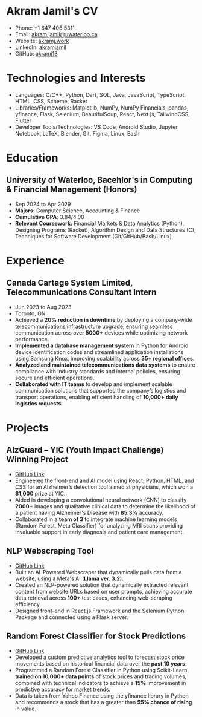 # Akram Jamil's CV

- Phone: +1 647 406 5311
- Email: [akram.jamil@uwaterloo.ca](mailto:akram.jamil@uwaterloo.ca)
- Website: [akramj.work](https://akramj.work/)
- LinkedIn: [akramjamil](https://linkedin.com/in/akramjamil)
- GitHub: [akramj13](https://github.com/akramj13)


# Technologies and Interests

- Languages: C/C++, Python, Dart, SQL, Java, JavaScript, TypeScript, HTML, CSS, Scheme, Racket
- Libraries/Frameworks: Matplotlib, NumPy, NumPy Financials, pandas, yfinance, Flask, Selenium, BeautifulSoup, React, Next.js, TailwindCSS, Flutter
- Developer Tools/Technologies: VS Code, Android Studio, Jupyter Notebook, LaTeX, Blender, Git, Figma, Linux, Bash
# Education

## University of Waterloo, Bacehlor's in Computing & Financial Management (Honors)

- Sep 2024 to Apr 2029
- **Majors:** Computer Science, Accounting & Finance
- **Cumulative GPA**: 3.84/4.00
- **Relevant Coursework:** Financial Markets & Data Analytics (Python), Designing Programs (Racket), Algorithm Design and Data Structures (C), Techniques for Software Development (Git/GitHub/Bash/Linux)

# Experience

## Canada Cartage System Limited, Telecommunications Consultant Intern

- Jun 2023 to Aug 2023
- Toronto, ON
- Achieved a **20% reduction in downtime** by deploying a company-wide telecommunications infrastructure upgrade, ensuring seamless communication across over **5000+** devices while optimizing network performance.
- **Implemented a database management system** in Python for Android device identification codes and streamlined application installations using Samsung Knox, improving scalability across **35+ regional offices**.
- **Analyzed and maintained telecommunications data systems** to ensure compliance with industry standards and internal policies, ensuring secure and efficient operations.
- **Collaborated with IT teams** to develop and implement scalable communication solutions that supported the company’s logistics and transport operations, enabling efficient handling of **10,000+ daily logistics requests**.

# Projects

## AlzGuard – YIC (Youth Impact Challenge) Winning Project

- [GitHub Link](https://github.com/sahilalamgir/AlzGuard)
- Engineered the front-end and AI model using React, Python, HTML, and CSS for an Alzheimer’s detection tool aimed at physicians, which won a **\$1,000** prize at YIC.
- Aided in developing a convolutional neural network (CNN) to classify **2000+** images and qualitative clinical data to determine the likelihood of a patient having Alzheimer's Disease with **85.3%** accuracy.
- Collaborated in a **team of 3** to integrate machine learning models (Random Forest, Meta Classifier) for analyzing MRI scans providing invaluable support in early diagnosis and patient care management.

## NLP Webscraping Tool

- [GitHub Link](https://github.com/akramj13/ai-webscrape)
- Built an AI-Powered Webscraper that dynamically pulls data from a website, using a Meta's AI (**Llama ver. 3.2**).
- Created an NLP-powered solution that dynamically extracted relevant content from website URLs based on user prompts, achieving accurate data retrieval across **100+** test cases, enhancing web-scraping efficiency.
- Designed front-end in React.js Framework and the Selenium Python Package and connected using a Flask server.

## Random Forest Classifier for Stock Predictions

- [GitHub Link](https://github.com/akramj13/ai-stock-predictor)
- Developed a custom predictive analytics tool to forecast stock price movements based on historical financial data over the **past 10 years**.
- Programmed a Random Forest Classifier in Python using Scikit-Learn, **trained on 10,000+ data points** of stock prices and trading volumes, combined with technical indicators to achieve a **15%** improvement in predictive accuracy for market trends.
- Data is taken from Yahoo Finance using the yfinance library in Python and recommends a stock that has a greater than **55% chance of rising** in value.

